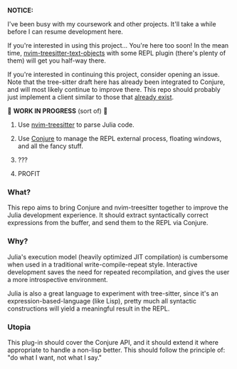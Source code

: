 **NOTICE:**

I've been busy with my coursework and other projects. It'll take a while before
I can resume development here.

If you're interested in using this project… You're here too soon!
In the mean time, [nvim-treesitter-text-objects](https://github.com/nvim-treesitter/nvim-treesitter-textobjects)
with some REPL plugin (there's plenty of them) will get you half-way
there.

If you're interested in continuing this project, consider opening an issue.
Note that the tree-sitter draft here has already been integrated to Conjure,
and will most likely continue to improve there. This repo should probably just
implement a client similar to those that [already exist](https://github.com/Olical/conjure/tree/master/fnl/conjure/client).


🚧 **WORK IN PROGRESS** (sort of) 🚧

1. Use [nvim-treesitter](https://github.com/nvim-treesitter/nvim-treesitter) to parse Julia code.

2. Use [Conjure](https://github.com/Olical/conjure) to manage the REPL external process,
   floating windows, and all the fancy stuff.

3. ???

4. PROFIT


### What?

This repo aims to bring Conjure and nvim-treesitter together
to improve the Julia development experience.
It should extract syntactically correct expressions from the buffer,
and send them to the REPL via Conjure.


### Why?

Julia's execution model (heavily optimized JIT compilation)
is cumbersome when used in a traditional write-compile-repeat style.
Interactive development saves the need for repeated recompilation,
and gives the user a more introspective environment.

Julia is also a great language to experiment with tree-sitter, since it's an
expression-based-language (like Lisp), pretty much all syntactic constructions
will yield a meaningful result in the REPL.


### Utopia

This plug-in should cover the Conjure API, and it should extend it
where appropriate to handle a non-lisp better.
This should follow the principle of: "do what I want, not what I say."
